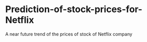 # Prediction-of-stock-prices-for-Netflix
A near future trend of the prices of stock of Netflix company
